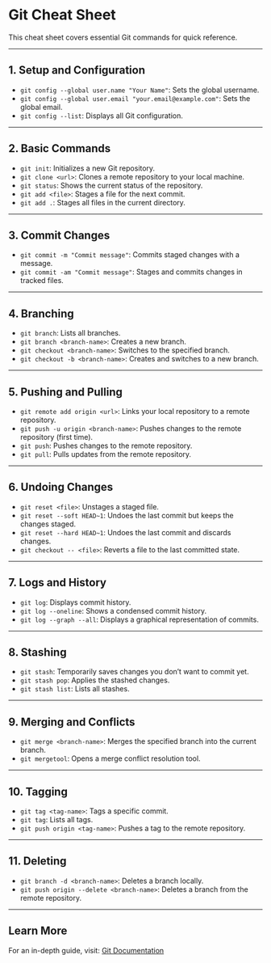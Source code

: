 # Git Cheat Sheet

This cheat sheet covers essential Git commands for quick reference.

---

## 1. **Setup and Configuration**
- `git config --global user.name "Your Name"`: Sets the global username.
- `git config --global user.email "your.email@example.com"`: Sets the global email.
- `git config --list`: Displays all Git configuration.

---

## 2. **Basic Commands**
- `git init`: Initializes a new Git repository.
- `git clone <url>`: Clones a remote repository to your local machine.
- `git status`: Shows the current status of the repository.
- `git add <file>`: Stages a file for the next commit.
- `git add .`: Stages all files in the current directory.

---

## 3. **Commit Changes**
- `git commit -m "Commit message"`: Commits staged changes with a message.
- `git commit -am "Commit message"`: Stages and commits changes in tracked files.

---

## 4. **Branching**
- `git branch`: Lists all branches.
- `git branch <branch-name>`: Creates a new branch.
- `git checkout <branch-name>`: Switches to the specified branch.
- `git checkout -b <branch-name>`: Creates and switches to a new branch.

---

## 5. **Pushing and Pulling**
- `git remote add origin <url>`: Links your local repository to a remote repository.
- `git push -u origin <branch-name>`: Pushes changes to the remote repository (first time).
- `git push`: Pushes changes to the remote repository.
- `git pull`: Pulls updates from the remote repository.

---

## 6. **Undoing Changes**
- `git reset <file>`: Unstages a staged file.
- `git reset --soft HEAD~1`: Undoes the last commit but keeps the changes staged.
- `git reset --hard HEAD~1`: Undoes the last commit and discards changes.
- `git checkout -- <file>`: Reverts a file to the last committed state.

---

## 7. **Logs and History**
- `git log`: Displays commit history.
- `git log --oneline`: Shows a condensed commit history.
- `git log --graph --all`: Displays a graphical representation of commits.

---

## 8. **Stashing**
- `git stash`: Temporarily saves changes you don’t want to commit yet.
- `git stash pop`: Applies the stashed changes.
- `git stash list`: Lists all stashes.

---

## 9. **Merging and Conflicts**
- `git merge <branch-name>`: Merges the specified branch into the current branch.
- `git mergetool`: Opens a merge conflict resolution tool.

---

## 10. **Tagging**
- `git tag <tag-name>`: Tags a specific commit.
- `git tag`: Lists all tags.
- `git push origin <tag-name>`: Pushes a tag to the remote repository.

---

## 11. **Deleting**
- `git branch -d <branch-name>`: Deletes a branch locally.
- `git push origin --delete <branch-name>`: Deletes a branch from the remote repository.

---

## Learn More
For an in-depth guide, visit: [Git Documentation](https://git-scm.com/doc)
